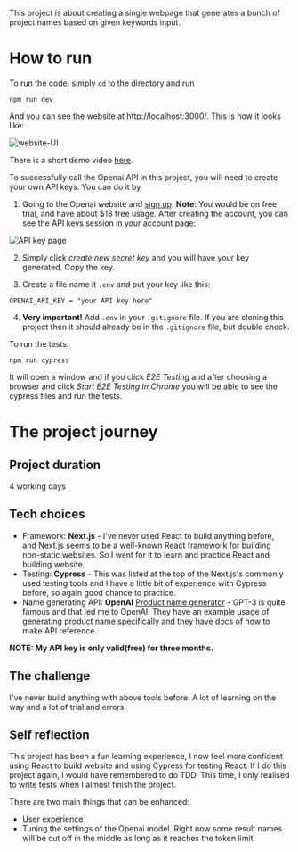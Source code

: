 This project is about creating a single webpage that generates a bunch of project names based on given keywords input.

# How to run
To run the code, simply ```cd``` to the directory and run

```npm run dev```

And you can see the website at http://localhost:3000/. This is how it looks like:

![website-UI](website-UI.png)

There is a short demo video [here](https://youtu.be/1aQnDuiXf_4). 

To successfully call the Openai API in this project, you will need to create your own API keys. You can do it by 

1. Going to the Openai website and [sign up](https://auth0.openai.com/u/signup/identifier?state=hKFo2SBHYUx2YVJocjZ2aU9RRFVMVFExems5eTFVT2NnWU15TaFur3VuaXZlcnNhbC1sb2dpbqN0aWTZIHZGLXFUUmgtNzlnekZnQ25NTlluWGE3SEh0dnEtQmpBo2NpZNkgRFJpdnNubTJNdTQyVDNLT3BxZHR3QjNOWXZpSFl6d0Q). **Note**: You would be on free trial, and have about $18 free usage. After creating the account, you can see the API keys session in your account page:

![API key page](apikey.png)

2. Simply click *create new secret key* and you will have your key generated. Copy the key.

3. Create a file name it ```.env``` and put your key like this:

```OPENAI_API_KEY = "your API key here"```

4. **Very important!** Add ```.env``` in your ```.gitignore``` file. If you are cloning this project then it should already be in the ```.gitignore``` file, but double check.

To run the tests:

```npm run cypress```

It will open a window and if you click *E2E Testing* and after choosing a browser and click *Start E2E Testing in Chrome* you will be able to see the cypress files and run the tests.

# The project journey
## Project duration
4 working days

## Tech choices
- Framework: **Next.js** - I've never used React to build anything before, and Next.js seems to be a well-known React framework for building non-static websites. So I went for it to learn and practice React and building website.
- Testing: **Cypress** - This was listed at the top of the Next.js's commonly used testing tools and I have a little bit of experience with Cypress before, so again good chance to practice. 
- Name generating API: **OpenAI** [Product name generator](https://beta.openai.com/examples/default-product-name-gen) - GPT-3 is quite famous and that led me to OpenAI. They have an example usage of generating product name specifically and they have docs of how to make API reference.

**NOTE: My API key is only valid(free) for three months.**

## The challenge
I've never build anything with above tools before. A lot of learning on the way and a lot of trial and errors.

## Self reflection
This project has been a fun learning experience, I now feel more confident using React to build website and using Cypress for testing React. If I do this project again, I would have remembered to do TDD. This time, I only realised to write tests when I almost finish the project.

There are two main things that can be enhanced:

- User experience
- Tuning the settings of the Openai model. Right now some result names will be cut off in the middle as long as it reaches the token limit.
